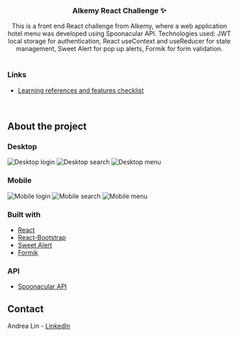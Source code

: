 <div id="top"></div>

<!-- PROJECT LOGO -->
<h3 align="center">Alkemy React Challenge ✨</h3>

  <p align="center">
    This is a front end React challenge from Alkemy, where a web application hotel menu was developed using Spoonacular API. Technologies used: JWT local storage for authentication, React useContext and useReducer for state management, Sweet Alert for pop up alerts, Formik for form validation.
    <br />
    <br />   
  </p>
  
### Links

* [Learning references and features checklist](https://alert-milk-258.notion.site/Alkemy-Challenge-REACT-3190b24469864643863dce3dc5a2a47a)

<br />
</div>

<!-- ABOUT THE PROJECT -->
## About the project

### Desktop

![Desktop login](https://media.giphy.com/media/ezO0I424q7hbEn03N4/giphy.gif)
![Desktop search](https://media.giphy.com/media/i72gvzHIYzPjX2Dvie/giphy.gif)
![Desktop menu](https://media.giphy.com/media/i72gvzHIYzPjX2Dvie/giphy.gif)

### Mobile

![Mobile login](https://media.giphy.com/media/ezO0I424q7hbEn03N4/giphy.gif)
![Mobile search](https://media.giphy.com/media/i72gvzHIYzPjX2Dvie/giphy.gif)
![Mobile menu](https://media.giphy.com/media/i72gvzHIYzPjX2Dvie/giphy.gif)

 
### Built with

* [React](https://reactjs.org/)
* [React-Bootstrap](https://react-bootstrap.github.io/)
* [Sweet Alert](https://sweetalert2.github.io/)
* [Formik](https://formik.org/)


### API

* [Spoonacular API](https://spoonacular.com/food-api)


<!-- CONTACT -->
## Contact

Andrea Lin - [LinkedIn](https://www.linkedin.com/in/andrealinar/)
